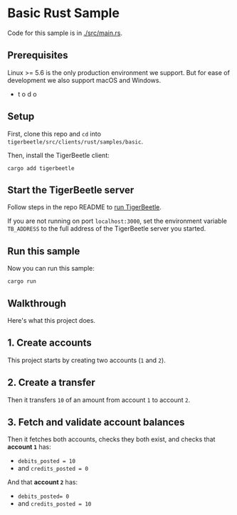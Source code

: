 <!-- This file is generated by [/src/scripts/client_readmes.zig](/src/scripts/client_readmes.zig). -->
# Basic Rust Sample

Code for this sample is in [./src/main.rs](./src/main.rs).

## Prerequisites

Linux >= 5.6 is the only production environment we
support. But for ease of development we also support macOS and Windows.
* t o d o

## Setup

First, clone this repo and `cd` into `tigerbeetle/src/clients/rust/samples/basic`.

Then, install the TigerBeetle client:

```console
cargo add tigerbeetle
```

## Start the TigerBeetle server

Follow steps in the repo README to [run
TigerBeetle](/README.md#running-tigerbeetle).

If you are not running on port `localhost:3000`, set
the environment variable `TB_ADDRESS` to the full
address of the TigerBeetle server you started.

## Run this sample

Now you can run this sample:

```console
cargo run
```

## Walkthrough

Here's what this project does.

## 1. Create accounts

This project starts by creating two accounts (`1` and `2`).

## 2. Create a transfer

Then it transfers `10` of an amount from account `1` to
account `2`.

## 3. Fetch and validate account balances

Then it fetches both accounts, checks they both exist, and
checks that **account `1`** has:
 * `debits_posted = 10`
 * and `credits_posted = 0`

And that **account `2`** has:
 * `debits_posted= 0`
 * and `credits_posted = 10`

